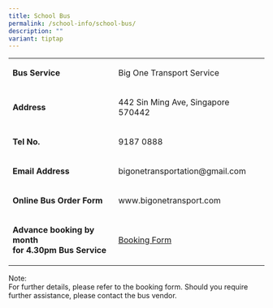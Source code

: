 ```yaml
---
title: School Bus
permalink: /school-info/school-bus/
description: ""
variant: tiptap
---
```

<table style="minWidth: 50px">
<colgroup>
<col>
<col>
</colgroup>
<tbody>
<tr>
<td rowspan="1" colspan="1">
<p><strong>Bus Service</strong>
</p>
</td>
<td rowspan="1" colspan="1">
<p>Big One Transport Service</p>
</td>
</tr>
<tr>
<td rowspan="1" colspan="1">
<p><strong>Address</strong>
</p>
</td>
<td rowspan="1" colspan="1">
<p>442 Sin Ming Ave, Singapore 570442</p>
</td>
</tr>
<tr>
<td rowspan="1" colspan="1">
<p><strong>Tel No.</strong>
</p>
</td>
<td rowspan="1" colspan="1">
<p>9187 0888</p>
</td>
</tr>
<tr>
<td rowspan="1" colspan="1">
<p><strong>Email Address</strong>
</p>
</td>
<td rowspan="1" colspan="1">
<p>bigonetransportation@gmail.com</p>
</td>
</tr>
<tr>
<td rowspan="1" colspan="1">
<p><strong>Online Bus Order Form&nbsp;</strong>
</p>
</td>
<td rowspan="1" colspan="1">
<p>www.bigonetransport.com</p>
</td>
</tr>
<tr>
<td rowspan="1" colspan="1">
<p><strong>Advance booking by month <br>for 4.30pm Bus Service</strong>
</p>
</td>
<td rowspan="1" colspan="1">
<p><a href="https://go.gov.sg/mcs430schbus" rel="noopener noreferrer nofollow" target="_blank">Booking Form</a>
</p>
</td>
</tr>
</tbody>
</table>
<p>Note:
<br>For further details, please refer to the booking form. Should you require
further assistance, please contact the bus vendor.</p>